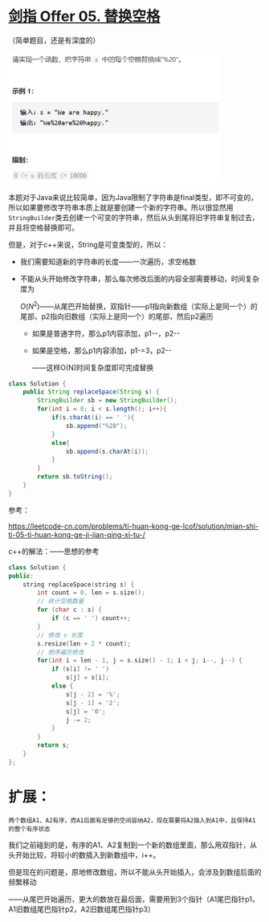 # [剑指 Offer 05. 替换空格](https://leetcode-cn.com/problems/ti-huan-kong-ge-lcof/)

（简单题目，还是有深度的）

<img src="pic\image-20210502100125107.png" alt="image-20210502100125107" style="zoom:67%;" />

本题对于Java来说比较简单，因为Java限制了字符串是final类型，即不可变的，所以如果要修改字符串本质上就是要创建一个新的字符串。所以很显然用`StringBuilder`类去创建一个可变的字符串，然后从头到尾将旧字符串复制过去，并且将空格替换即可。

但是，对于c++来说，String是可变类型的，所以：

- 我们需要知道新的字符串的长度——一次遍历，求空格数

- 不能从头开始修改字符串，那么每次修改后面的内容全部需要移动，时间复杂度为

  $O(N^2)$——从尾巴开始替换，双指针——p1指向新数组（实际上是同一个）的尾部，p2指向旧数组（实际上是同一个）的尾部，然后p2遍历

  - 如果是普通字符，那么p1内容添加，p1--，p2--
  - 如果是空格，那么p1内容添加，p1-=3，p2--

     ——这样O(N)时间复杂度即可完成替换

```java
class Solution {
    public String replaceSpace(String s) {
        StringBuilder sb = new StringBuilder();
        for(int i = 0; i < s.length(); i++){
            if(s.charAt(i) == ' '){
                sb.append("%20");
            }
            else{
                sb.append(s.charAt(i));
            }
        }
        return sb.toString();
    }
}
```

参考：

https://leetcode-cn.com/problems/ti-huan-kong-ge-lcof/solution/mian-shi-ti-05-ti-huan-kong-ge-ji-jian-qing-xi-tu-/

c++的解法：——思想的参考

```c++
class Solution {
public:
    string replaceSpace(string s) {
        int count = 0, len = s.size();
        // 统计空格数量
        for (char c : s) {
            if (c == ' ') count++;
        }
        // 修改 s 长度
        s.resize(len + 2 * count);
        // 倒序遍历修改
        for(int i = len - 1, j = s.size() - 1; i < j; i--, j--) {
            if (s[i] != ' ')
                s[j] = s[i];
            else {
                s[j - 2] = '%';
                s[j - 1] = '2';
                s[j] = '0';
                j -= 2;
            }
        }
        return s;
    }
};
```

# 扩展：

```
两个数组A1、A2有序，而A1后面有足够的空间容纳A2，现在需要将A2插入到A1中，且保持A1的整个有序状态
```

我们之前碰到的是，有序的A1、A2复制到一个新的数组里面，那么用双指针，从头开始比较，将较小的数插入到新数组中，i++。

但是现在的问题是，原地修改数组，所以不能从头开始插入，会涉及到数组后面的频繁移动

——从尾巴开始遍历，更大的数放在最后面，需要用到3个指针（A1尾巴指针p1，A1旧数组尾巴指针p2，A2旧数组尾巴指针p3）